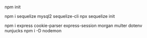 npm init

npm i sequelize mysql2 sequelize-cli
npx sequelize init

npm i express cookie-parser express-session morgan multer dotenv nunjucks
npm i -D nodemon


